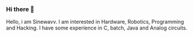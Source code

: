 ### Hi there 👋

Hello, i am Sinewavv.
I am interested in Hardware, Robotics, Programming and Hacking.
I have some experience in C, batch, Java and Analog circuits.
